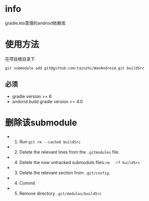 # info
gradle.kts管理的android依赖库

# 使用方法
在项目根目录下
```
git submodule add git@github.com:tainzhi/WanAndroid.git buildSrc
```

## 必须
- gradle version >= 6
- andorid build gradle version >= 4.0
# 删除该submodule
- 1. Run `git rm --cached buildSrc`
- 2. Delete the relevant lines from the `.gitmodules` file.
- 4. Delete the now untracked submodule files.`rm  -rf buildSrc`
- 3. Delete the relevant section from `.git/config`.
- 4. Commit
- 5. Remove directory `.git/modules/buildSrc`

